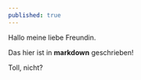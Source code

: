 ```yaml
---
published: true
---
```

Hallo meine liebe Freundin.

Das hier ist in **markdown** geschrieben!

Toll, nicht?
